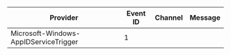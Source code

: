 Provider                               |  Event ID  |  Channel  |  Message
---------------------------------------|------------|-----------|---------
Microsoft-Windows-AppIDServiceTrigger  |  1         |           |